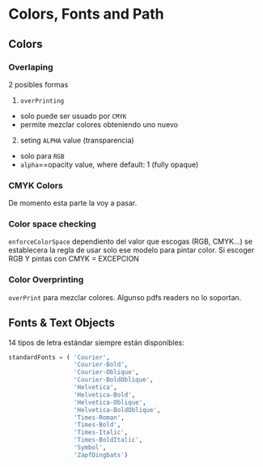# Colors, Fonts and Path

## Colors

### Overlaping

2 posibles formas

1. `overPrinting`
* solo puede ser usuado por `CMYK`
* permite mezclar colores obteniendo uno nuevo

2. seting `ALPHA` value (transparencia)
* solo para `RGB`
* `alpha`==opacity value, where default: 1 (fully opaque)


### CMYK Colors

De momento esta parte la voy a pasar.

### Color space checking

`enforceColorSpace` dependiento del valor que escogas
(RGB, CMYK...) se establecera la regla de usar solo
ese modelo para pintar color. Si escoger RGB Y pintas con 
CMYK = EXCEPCION

### Color Overprinting

`overPrint` para mezclar colores. Algunso pdfs readers
no lo soportan.

## Fonts & Text Objects

14 tipos de letra estándar siempre están disponibles:

```python
standardFonts = ( 'Courier', 
                  'Courier-Bold', 
                  'Courier-Oblique', 
                  'Courier-BoldOblique', 
                  'Helvetica', 
                  'Helvetica-Bold', 
                  'Helvetica-Oblique', 
                  'Helvetica-BoldOblique', 
                  'Times-Roman', 
                  'Times-Bold', 
                  'Times-Italic', 
                  'Times-BoldItalic', 
                  'Symbol',
                  'ZapfDingbats')
```